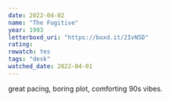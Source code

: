 ```yaml
---
date: 2022-04-02
name: "The Fugitive"
year: 1993
letterboxd_uri: "https://boxd.it/2IvN5D"
rating: 
rewatch: Yes
tags: "desk"
watched_date: 2022-04-01
---
```


great pacing, boring plot, comforting 90s vibes.

